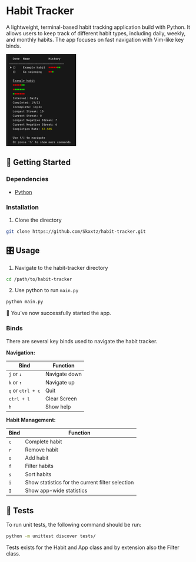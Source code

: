 # Habit Tracker

A lightweight, terminal-based habit tracking application build with Python. It
allows users to keep track of different habit types, including daily, weekly,
and monthly habits. The app focuses on fast navigation with Vim-like key binds.
<div>
    <picture>
        <img alt="application screenshot linux" height="250" src="assets/sceenshot.png">
    </picture>
</div>

## 🚀 Getting Started

### Dependencies

- [Python](https://docs.python.org/3/using/index.html)

### Installation

1. Clone the directory

```bash
git clone https://github.com/Skxxtz/habit-tracker.git
```

## 🎛️ Usage

1. Navigate to the habit-tracker directory

```bash
cd /path/to/habit-tracker
```

2. Use python to run `main.py`

```bash
python main.py
```

🎉 You've now successfully started the app.

### Binds

There are several key binds used to navigate the habit tracker.<br>

**Navigation:**

| Bind | Function |
| -------------- | --------------- |
| `j` or `↓` | Navigate down |
| `k` or `↑`| Navigate up |
| `q` or `ctrl + c`| Quit |
| `ctrl + l` | Clear Screen |
| `h` | Show help |

**Habit Management:**

| Bind | Function |
| -------------- | --------------- |
| `c` | Complete habit |
| `r` | Remove habit |
| `o` | Add habit |
| `f` | Filter habits |
| `s` | Sort habits |
| `i` | Show statistics for the current filter selection |
| `I` | Show app-wide statistics |

## 🧪 Tests

To run unit tests, the following command should be run:

```bash
python -m unittest discover tests/
```

Tests exists for the Habit and App class and by extension also the Filter class.

